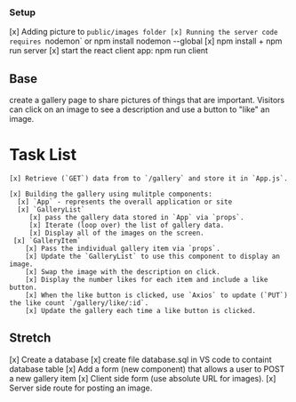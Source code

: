 ### Setup
 [x] Adding picture to `public/images folder
 [x] Running the server code requires `nodemon` or npm install nodemon --global
 [x] npm install  +   npm run server
 [x] start the react client app: npm run client

## Base
   create a gallery page to share pictures of things that are important. Visitors can click on an image to see a description and use a button to "like" an image.

  # Task List
    [x] Retrieve (`GET`) data from to `/gallery` and store it in `App.js`.

    [x] Building the gallery using mulitple components:
      [x] `App` - represents the overall application or site 
      [x] `GalleryList` 
         [x] pass the gallery data stored in `App` via `props`.
         [x] Iterate (loop over) the list of gallery data.
         [x] Display all of the images on the screen.
     [x] `GalleryItem` 
        [x] Pass the individual gallery item via `props`. 
        [x] Update the `GalleryList` to use this component to display an image.
        [x] Swap the image with the description on click.
        [x] Display the number likes for each item and include a like button.
        [x] When the like button is clicked, use `Axios` to update (`PUT`) the like count `/gallery/like/:id`.
        [x] Update the gallery each time a like button is clicked.

## Stretch

[x] Create a database
[x] create file database.sql in VS code to containt database table 
[x] Add a form (new component) that allows a user to POST a new gallery item
    [x] Client side form (use absolute URL for images).
    [x] Server side route for posting an image.
